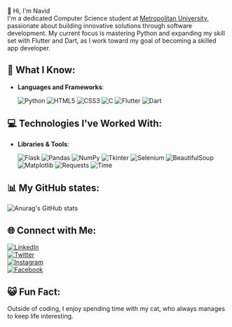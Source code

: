 👋 Hi, I'm Navid  
I'm a dedicated Computer Science student at [Metropolitan University](https://www.metrouni.edu.bd), passionate about building innovative solutions through software development. My current focus is mastering Python and expanding my skill set with Flutter and Dart, as I work toward my goal of becoming a skilled app developer.

## 🔧 What I Know:
- **Languages and Frameworks**:

  ![Python](https://img.shields.io/badge/Python-3776AB?style=for-the-badge&logo=python&logoColor=white)
  ![HTML5](https://img.shields.io/badge/HTML5-E34F26?style=for-the-badge&logo=html5&logoColor=white)
  ![CSS3](https://img.shields.io/badge/CSS3-1572B6?style=for-the-badge&logo=css3&logoColor=white)
  ![C](https://img.shields.io/badge/C-A8B9CC?style=for-the-badge&logo=c&logoColor=white)
  ![Flutter](https://img.shields.io/badge/Flutter-02569B?style=for-the-badge&logo=flutter&logoColor=white)
  ![Dart](https://img.shields.io/badge/Dart-0175C2?style=for-the-badge&logo=dart&logoColor=white)

## 💻 Technologies I've Worked With:
- **Libraries & Tools**:

  ![Flask](https://img.shields.io/badge/Flask-000000?style=for-the-badge&logo=flask&logoColor=white)
  ![Pandas](https://img.shields.io/badge/Pandas-150458?style=for-the-badge&logo=pandas&logoColor=white)
  ![NumPy](https://img.shields.io/badge/NumPy-013243?style=for-the-badge&logo=numpy&logoColor=white)
  ![Tkinter](https://img.shields.io/badge/Tkinter-FF6F00?style=for-the-badge&logo=tkinter&logoColor=white)
  ![Selenium](https://img.shields.io/badge/Selenium-43B02A?style=for-the-badge&logo=selenium&logoColor=white)
  ![BeautifulSoup](https://img.shields.io/badge/BeautifulSoup-181717?style=for-the-badge&logo=beautifulsoup&logoColor=white)
  ![Matplotlib](https://img.shields.io/badge/Matplotlib-11557C?style=for-the-badge&logo=matplotlib&logoColor=white)
  ![Requests](https://img.shields.io/badge/Requests-000000?style=for-the-badge&logo=requests&logoColor=white)
  ![Time](https://img.shields.io/badge/Time-808080?style=for-the-badge&logo=clockify&logoColor=white)

## 📊 My GitHub states:  
![Anurag's GitHub stats](https://github-readme-stats.vercel.app/api?username=anuraghazra&show_icons=true&theme=synthwave)

## 🌐 Connect with Me:

[![LinkedIn](https://img.shields.io/badge/LinkedIn-0A66C2?style=for-the-badge&logo=linkedin&logoColor=white)](https://linkedin.com/in/navid-zaman-khan)  
[![Twitter](https://img.shields.io/badge/Twitter-1DA1F2?style=for-the-badge&logo=twitter&logoColor=white)](https://twitter.com/NavidZamanKhan2)  
[![Instagram](https://img.shields.io/badge/Instagram-E4405F?style=for-the-badge&logo=instagram&logoColor=white)](https://instagram.com/Navid_zaman_khan)  
[![Facebook](https://img.shields.io/badge/Facebook-1877F2?style=for-the-badge&logo=facebook&logoColor=white)](https://facebook.com/profile.php?id=100034537722078)

## 😺 Fun Fact:  
Outside of coding, I enjoy spending time with my cat, who always manages to keep life interesting.
